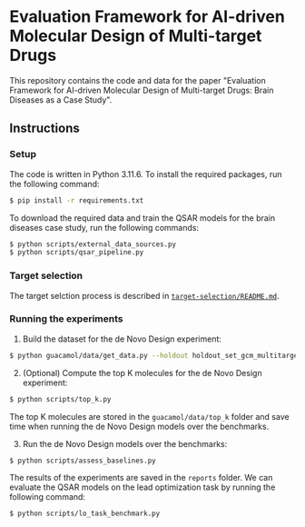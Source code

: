 # Evaluation Framework for AI-driven Molecular Design of Multi-target Drugs

This repository contains the code and data for the paper "Evaluation Framework for AI-driven Molecular Design of Multi-target Drugs: Brain Diseases as a Case Study".

## Instructions

### Setup

The code is written in Python 3.11.6. To install the required packages, run the following command:

```bash
$ pip install -r requirements.txt
```

To download the required data and train the QSAR models for the brain diseases case study, run the following commands:

```bash
$ python scripts/external_data_sources.py
$ python scripts/qsar_pipeline.py
```

### Target selection

The target selction process is described in [`target-selection/README.md`](target-selection/README.md).

### Running the experiments

1. Build the dataset for the de Novo Design experiment:

```bash
$ python guacamol/data/get_data.py --holdout holdout_set_gcm_multitarget.smiles --destination guacamol/data/
```

2. (Optional) Compute the top K molecules for the de Novo Design experiment:

```bash
$ python scripts/top_k.py
```

The top K molecules are stored in the `guacamol/data/top_k` folder and save time when running the de Novo Design models over the benchmarks.

3. Run the de Novo Design models over the benchmarks:

```bash
$ python scripts/assess_baselines.py
```

The results of the experiments are saved in the `reports` folder. We can evaluate the QSAR models on the lead optimization task by running the following command:

```bash
$ python scripts/lo_task_benchmark.py
```